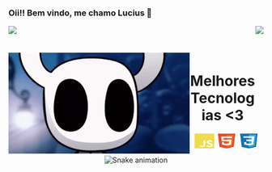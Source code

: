 ### Oii!! Bem vindo, me chamo Lucius 👋

<div>
  <img  height="180em" src="https://github-readme-stats.vercel.app/api?username=Lucius-Brandhuber&show_icons=true&theme=tokyonight&include_all_commits=true&count_private=true"/>
  <img align="right" height="180em" src="https://github-readme-stats.vercel.app/api/top-langs/?username=Lucius-Brandhuber&layout=compact&langs_count=16&theme=great-gatsby"/>
</div>
<br>

<div  align="center"> 
  <div style="display: inline_block"><br>
    <img align="left" height="200" alt="coding-time" src="hollow.gif">
    <h1 align="center">Melhores Tecnologias <3</h1>
    <img align="center" height="30" width="40" alt="js-icon"  src="https://raw.githubusercontent.com/devicons/devicon/master/icons/javascript/javascript-plain.svg">
    <img align="center" height="30" width="40" alt="html-icon" src="https://raw.githubusercontent.com/devicons/devicon/master/icons/html5/html5-original.svg">
    <img align="center" height="30" width="40" alt="css-icon" src="https://raw.githubusercontent.com/devicons/devicon/master/icons/css3/css3-original.svg">
   </div>
    
![Snake animation](https://github.com/Lucius-Brandhuber/Lucius-Brandhuber/blob/output/github-contribution-grid-snake.svg)
